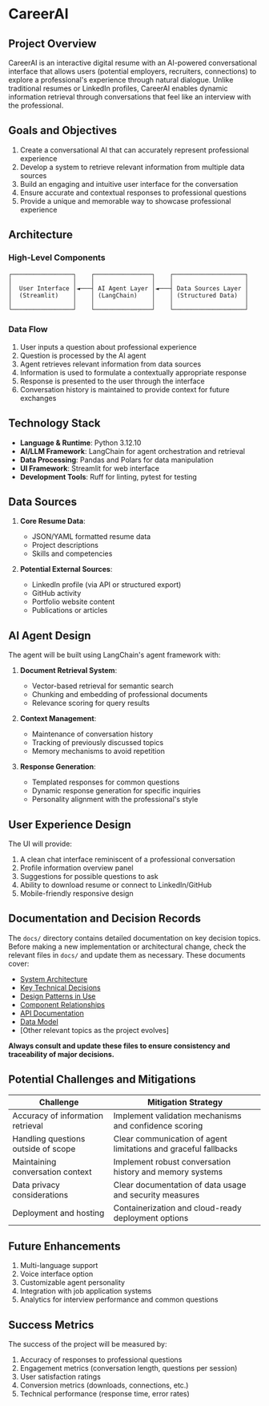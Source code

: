 # CareerAI

## Project Overview

CareerAI is an interactive digital resume with an AI-powered conversational interface that allows users (potential employers, recruiters, connections) to explore a professional's experience through natural dialogue. Unlike traditional resumes or LinkedIn profiles, CareerAI enables dynamic information retrieval through conversations that feel like an interview with the professional.

## Goals and Objectives

1. Create a conversational AI that can accurately represent professional experience
2. Develop a system to retrieve relevant information from multiple data sources
3. Build an engaging and intuitive user interface for the conversation
4. Ensure accurate and contextual responses to professional questions
5. Provide a unique and memorable way to showcase professional experience

## Architecture

### High-Level Components

```
┌─────────────────┐    ┌────────────────┐    ┌────────────────────┐
│                 │    │                │    │                    │
│  User Interface │◄───┤ AI Agent Layer │◄───┤ Data Sources Layer │
│  (Streamlit)    │    │ (LangChain)    │    │ (Structured Data)  │
│                 │    │                │    │                    │
└─────────────────┘    └────────────────┘    └────────────────────┘
```

### Data Flow

1. User inputs a question about professional experience
2. Question is processed by the AI agent
3. Agent retrieves relevant information from data sources
4. Information is used to formulate a contextually appropriate response
5. Response is presented to the user through the interface
6. Conversation history is maintained to provide context for future exchanges

## Technology Stack

- **Language & Runtime**: Python 3.12.10
- **AI/LLM Framework**: LangChain for agent orchestration and retrieval
- **Data Processing**: Pandas and Polars for data manipulation
- **UI Framework**: Streamlit for web interface
- **Development Tools**: Ruff for linting, pytest for testing

## Data Sources

1. **Core Resume Data**:

   - JSON/YAML formatted resume data
   - Project descriptions
   - Skills and competencies

2. **Potential External Sources**:
   - LinkedIn profile (via API or structured export)
   - GitHub activity
   - Portfolio website content
   - Publications or articles

## AI Agent Design

The agent will be built using LangChain's agent framework with:

1. **Document Retrieval System**:

   - Vector-based retrieval for semantic search
   - Chunking and embedding of professional documents
   - Relevance scoring for query results

2. **Context Management**:

   - Maintenance of conversation history
   - Tracking of previously discussed topics
   - Memory mechanisms to avoid repetition

3. **Response Generation**:
   - Templated responses for common questions
   - Dynamic response generation for specific inquiries
   - Personality alignment with the professional's style

## User Experience Design

The UI will provide:

1. A clean chat interface reminiscent of a professional conversation
2. Profile information overview panel
3. Suggestions for possible questions to ask
4. Ability to download resume or connect to LinkedIn/GitHub
5. Mobile-friendly responsive design

## Documentation and Decision Records

The `docs/` directory contains detailed documentation on key decision topics. Before making a new implementation or architectural change, check the relevant files in `docs/` and update them as necessary. These documents cover:

- [System Architecture](docs/architecture.md)
- [Key Technical Decisions](docs/architecture.md)
- [Design Patterns in Use](docs/architecture.md)
- [Component Relationships](docs/architecture.md)
- [API Documentation](docs/api.md)
- [Data Model](docs/data_model.md)
- [Other relevant topics as the project evolves]

**Always consult and update these files to ensure consistency and traceability of major decisions.**

## Potential Challenges and Mitigations

| Challenge                           | Mitigation Strategy                                             |
| ----------------------------------- | --------------------------------------------------------------- |
| Accuracy of information retrieval   | Implement validation mechanisms and confidence scoring          |
| Handling questions outside of scope | Clear communication of agent limitations and graceful fallbacks |
| Maintaining conversation context    | Implement robust conversation history and memory systems        |
| Data privacy considerations         | Clear documentation of data usage and security measures         |
| Deployment and hosting              | Containerization and cloud-ready deployment options             |

## Future Enhancements

1. Multi-language support
2. Voice interface option
3. Customizable agent personality
4. Integration with job application systems
5. Analytics for interview performance and common questions

## Success Metrics

The success of the project will be measured by:

1. Accuracy of responses to professional questions
2. Engagement metrics (conversation length, questions per session)
3. User satisfaction ratings
4. Conversion metrics (downloads, connections, etc.)
5. Technical performance (response time, error rates)
